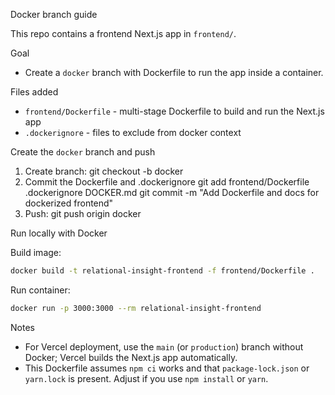 Docker branch guide

This repo contains a frontend Next.js app in `frontend/`.

Goal
- Create a `docker` branch with Dockerfile to run the app inside a container.

Files added
- `frontend/Dockerfile` - multi-stage Dockerfile to build and run the Next.js app
- `.dockerignore` - files to exclude from docker context

Create the `docker` branch and push

1. Create branch:
   git checkout -b docker
2. Commit the Dockerfile and .dockerignore
   git add frontend/Dockerfile .dockerignore DOCKER.md
   git commit -m "Add Dockerfile and docs for dockerized frontend"
3. Push:
   git push origin docker

Run locally with Docker

Build image:
```bash
docker build -t relational-insight-frontend -f frontend/Dockerfile .
```

Run container:
```bash
docker run -p 3000:3000 --rm relational-insight-frontend
```

Notes
- For Vercel deployment, use the `main` (or `production`) branch without Docker; Vercel builds the Next.js app automatically.
- This Dockerfile assumes `npm ci` works and that `package-lock.json` or `yarn.lock` is present. Adjust if you use `npm install` or `yarn`.
